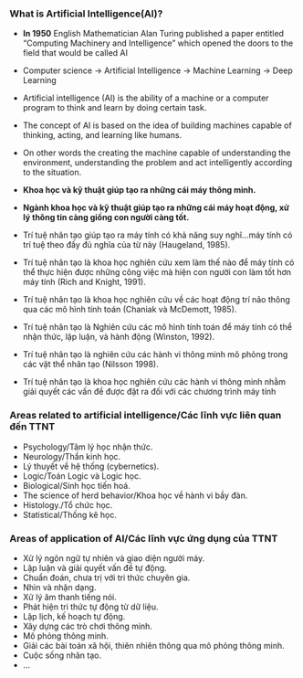 
### What is Artificial Intelligence(AI)?

* **In 1950** English Mathematician Alan Turing published a paper entitled “Computing Machinery and Intelligence” which opened the doors to the field that would be called AI

* Computer science -> Artificial Intelligence -> Machine Learning -> Deep Learning
 
* Artificial intelligence (AI) is the ability of a machine or a computer program to think and learn by doing certain task.
* The concept of AI is based on the idea of building machines capable of thinking, acting, and learning like humans. 
* On other words the creating the machine capable of understanding the environment, understanding the problem and act intelligently according to the situation.

* **Khoa học và kỹ thuật giúp tạo ra những cái máy thông minh.**

* **Ngành khoa học và kỹ thuật giúp tạo ra những cái máy hoạt động, xử lý thông tin càng giống con người càng tốt.**

* Trí tuệ nhân tạo giúp tạo ra máy tính có khả năng suy nghĩ...máy tính có trí tuệ theo đầy đủ nghĩa của từ này (Haugeland, 1985).
* Trí tuệ nhân tạo là khoa học nghiên cứu xem làm thế nào để máy tính có thể thực hiện được những công việc mà hiện con người con làm tốt hơn máy tính (Rich and Knight, 1991).
* Trí tuệ nhân tạo là khoa học nghiên cứu về các hoạt động trí não thông qua các mô hình tính toán (Chaniak và McDemott, 1985).
* Trí tuệ nhân tạo là Nghiên cứu các mô hình tính toán để máy tính có thể nhận thức, lập luận, và hành động (Winston, 1992).
* Trí tuệ nhân tạo là nghiên cứu các hành vi thông minh mô phỏng trong các vật thể nhân tạo (Nilsson 1998).
* Trí tuệ nhân tạo là khoa học nghiên cứu các hành vi thông minh nhằm giải quyết các vấn đề được đặt ra đối với các chương trình máy tính

### Areas related to artificial intelligence/Các lĩnh vực liên quan đến TTNT

* Psychology/Tâm lý học nhận thức.
* Neurology/Thần kinh học.
* Lý thuyết về hệ thống (cybernetics).
* Logic/Toán Logic và Logic học.
* Biological/Sinh học tiến hoá.
* The science of herd behavior/Khoa học về hành vi bầy đàn.
* Histology./Tổ chức học.
* Statistical/Thống kê học.

### Areas of application of AI/Các lĩnh vực ứng dụng của TTNT
* Xử lý ngôn ngữ tự nhiên và giao diện người máy.
* Lập luận và giải quyết vấn đề tự động.
* Chuẩn đoán, chưa trị với tri thức chuyên gia.
* Nhìn và nhận dạng.
* Xử lý âm thanh tiếng nói.
* Phát hiện tri thức tự động từ dữ liệu.
* Lập lịch, kế hoạch tự động.
* Xây dựng các trò chơi thông minh.
* Mô phỏng thông minh.
* Giải các bài toán xã hội, thiên nhiên thông qua mô phỏng thông minh.
* Cuộc sống nhân tạo.
* ...








